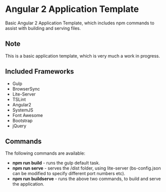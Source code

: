 # Angular 2 Application Template

Basic Angular 2 Application Template, which includes npm commands to assist with building and serving files.

## Note

This is a basic application template, which is very much a work in progress. 

## Included Frameworks

* Gulp
* BrowserSync
* Lite-Server
* TSLint
* Angular2
* SystemJS
* Font Awesome
* Bootstrap
* jQuery

## Commands

The following commands are available:

* **npm run build** - runs the gulp default task.
* **npm run serve** - serves the /dist folder, using lite-server (bs-config.json can be modified to specify different port numbers etc).
* **npm run buildserve** - runs the above two commands, to build and serve the application.
